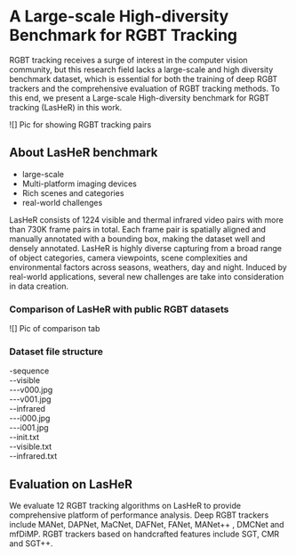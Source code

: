 # A Large-scale High-diversity Benchmark for RGBT Tracking

RGBT tracking receives a surge of interest in the computer vision community, but this research field lacks a large-scale and high diversity benchmark dataset, which is essential for both the training of deep RGBT trackers and the comprehensive evaluation of RGBT tracking methods. To this end, we present a Large-scale High-diversity benchmark for RGBT tracking (LasHeR) in this work.

![] Pic for showing RGBT tracking pairs

## About LasHeR benchmark

* large-scale
* Multi-platform imaging devices
* Rich scenes and categories
* real-world challenges

LasHeR consists of 1224 visible and thermal infrared video pairs with more than 730K frame pairs in total. Each frame pair is spatially aligned and manually annotated with a bounding box, making the dataset well and densely annotated.
LasHeR is highly diverse capturing from a broad range of object categories, camera viewpoints, scene complexities and environmental factors across seasons, weathers, day and night. Induced by real-world applications, several new challenges are take into consideration in data creation. 

### Comparison of LasHeR with public RGBT datasets
![] Pic of comparison tab

### Dataset file structure
-sequence  
--visible  
---v000.jpg  
---v001.jpg   
--infrared  
---i000.jpg  
---i001.jpg   
--init.txt  
--visible.txt  
--infrared.txt  

## Evaluation on LasHeR
We evaluate 12 RGBT tracking algorithms on LasHeR to provide comprehensive platform of performance analysis. Deep RGBT trackers include MANet, DAPNet, MaCNet, DAFNet, FANet, MANet++ , DMCNet and mfDiMP. RGBT trackers based on handcrafted features include SGT, CMR and SGT++.

